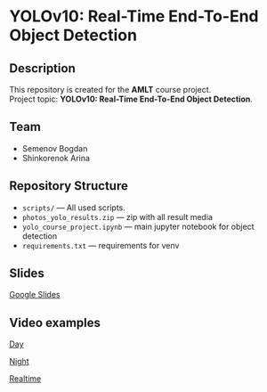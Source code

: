 # YOLOv10: Real-Time End-To-End Object Detection

## Description
This repository is created for the **AMLT** course project.  
Project topic: **YOLOv10: Real-Time End-To-End Object Detection**.

## Team
- Semenov Bogdan  
- Shinkorenok Arina 

## Repository Structure
- `scripts/` — All used scripts.  
- `photos_yolo_results.zip` — zip with all result media  
- `yolo_course_project.ipynb` — main jupyter notebook for object detection  
- `requirements.txt` — requirements for venv

## Slides
[Google Slides](https://docs.google.com/presentation/d/1_7ZD1RsToQ4sgz2X_j4Ec73LedQps41ZHGMUhpWZvU0/edit?usp=sharing)

## Video examples

[Day](https://drive.google.com/file/d/17GFMvPfiUc8VipnnZREPeQw9nRE5voa1/view)

[Night](https://drive.google.com/file/d/1Y048tskgDRafLYRkV9OmUGBBeM8kP84k/view)

[Realtime](https://drive.google.com/file/d/1DbEMDaGPB5Dl8iqldlD7TtFlF9NIdQpV/view)
